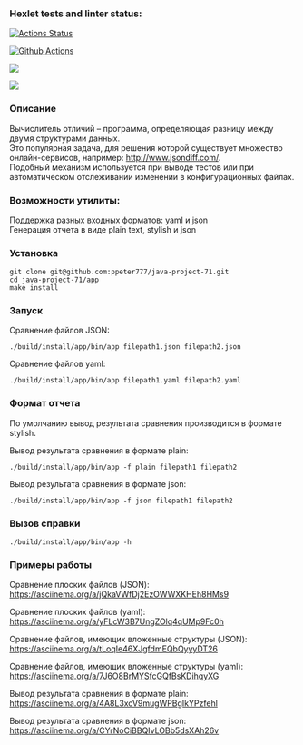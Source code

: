### Hexlet tests and linter status:

[![Actions Status](https://github.com/ppeter777/java-project-71/workflows/hexlet-check/badge.svg)](https://github.com/ppeter777/java-project-71/actions)

[![Github Actions](https://github.com/ppeter777/java-project-71/actions/workflows/my_workflow.yml/badge.svg)](https://github.com/ppeter777/java-project-71/actions/workflows/my_workflow.yml)

<a href="https://codeclimate.com/github/ppeter777/java-project-71/maintainability"><img src="https://api.codeclimate.com/v1/badges/06476602d8f5343b1456/maintainability" /></a>

<a href="https://codeclimate.com/github/ppeter777/java-project-71/test_coverage"><img src="https://api.codeclimate.com/v1/badges/06476602d8f5343b1456/test_coverage" /></a> 

### Описание

Вычислитель отличий – программа, определяющая разницу между двумя структурами данных.  
Это популярная задача, для решения которой существует множество онлайн-сервисов, например: http://www.jsondiff.com/.  
Подобный механизм используется при выводе тестов или при автоматическом отслеживании изменении в конфигурационных файлах.

### Возможности утилиты:

Поддержка разных входных форматов: yaml и json  
Генерация отчета в виде plain text, stylish и json

### Установка

    git clone git@github.com:ppeter777/java-project-71.git
    cd java-project-71/app
    make install

### Запуск

Сравнение файлов JSON:

    ./build/install/app/bin/app filepath1.json filepath2.json

Сравнение файлов yaml:

    ./build/install/app/bin/app filepath1.yaml filepath2.yaml
  
### Формат отчета

По умолчанию вывод результата сравнения производится в формате stylish.

Вывод результата сравнения в формате plain:

    ./build/install/app/bin/app -f plain filepath1 filepath2  

Вывод результата сравнения в формате json:

    ./build/install/app/bin/app -f json filepath1 filepath2  
    
### Вызов справки

    ./build/install/app/bin/app -h

### Примеры работы

Сравнение плоских файлов (JSON):  
https://asciinema.org/a/jQkaVWfDj2EzOWWXKHEh8HMs9

Сравнение плоских файлов (yaml):  
https://asciinema.org/a/yFLcW3B7UngZOlq4qUMp9Fc0h

Сравнение файлов, имеющих вложенные структуры (JSON):  
https://asciinema.org/a/tLoqIe46XJgfdmEQbQyyyDT26

Сравнение файлов, имеющих вложенные структуры (yaml):  
https://asciinema.org/a/7J6O8BrMYSfcGQfBsKDihqyXG

Вывод результата сравнения в формате plain:  
https://asciinema.org/a/4A8L3xcV9mugWPBgIkYPzfehl

Вывод результата сравнения в формате json:  
https://asciinema.org/a/CYrNoCiBBQIvLOBb5dsXAh26v


